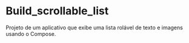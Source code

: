 # Build_scrollable_list
Projeto de um aplicativo que exibe uma lista rolável de texto e imagens usando o Compose.
